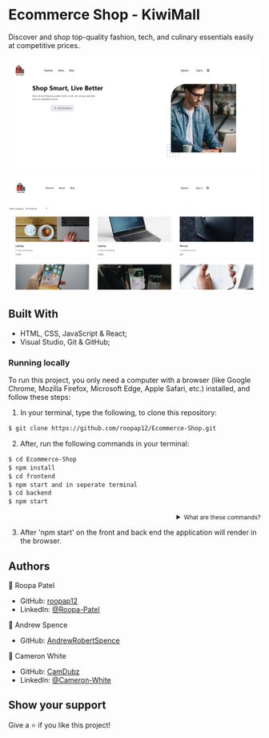 <!-- # Ecommerce-Shop
*
### MVP (Version 1) Breakdown for a two Developers:*

## 1. Setup & Initial Installations:*
   
*  Version Control with Git:*
*  Install Git.*
*  Create a new repository on GitHub.*
*  Clone the repository to your local machine.*
*  Node.js & Package Manager:*
*  Install Node.js. This also installs npm.*
*  Initialize a new Node.js project: npm init -y*

## 2. Backend Development:*
   *.  Setup Basic Server:*
*  Install Express.js: npm install express*
*  Initiate a basic server using Express.js in a file, e.g., server.js.*
*  Database Connection:*
*  Install MongoDB driver: npm install mongoose*
*  Set up MongoDB connection in a file, e.g., database.js.*
*  UserAuthenticationAPI:*
*  Install required packages: npm install jsonwebtoken bcryptjs*
*  Create endpoints for registration and login.*
*  Implement JWT for token creation and validation.*
*  UserProfileAPI:*
*  Design endpoints to fetch and update user profile details (userProfileRouter.js).*
*  Develop endpoints to fetch user order history (orderHistoryRouter.js).*
*  ProductManagementAPI:*
*  Create endpoints to add, edit, delete, and fetch products (productRouter.js).*

## 3. Frontend/UI Development:*
   
*  React Setup:*
*  Use create-react-app: npx create-react-app your-app-name*
*  Shared UI Components:*
*  UserAuthenticationComponent:*
*  Design RegistrationForm, LoginForm components.*
*  Add links/CTAs for actions like "Forgot Password".*
*  UserDashboardComponent:
*  Create UserProfileDisplay, OrderHistoryList, and UserProductsList components.
*  NavbarComponent:
*  Create a Navbar with dynamic links and a CartIcon.
*  B2B UI Components:
*  ProductListingComponent:
*  Create a ProductForm and a ProductList component with edit/delete options.
*  B2BDistributorDashboardComponent:
*  Create components to view products available for bulk purchase (B2BProductList) and add to cart (AddToCartButton).
*  B2C UI Components:
*  ConsumerProductDisplayComponent:
*  Design ProductGrid and ProductDetail components.
*  ShoppingCartComponent:
*  Build the CartList component with options for quantity and checkout.

## 4. Integration and State Management:
   
*  API Integration:
*  Install Axios: npm install axios
*  Use Axios in components to fetch/post data.
*  Route Management:
*  Install React Router: npm install react-router-dom
*  Set up AppRouter component to manage routes.
*  State Management:
*  Choose between Redux or React Context API.
*  If using Redux: npm install redux react-redux
*  Set up global state, actions, and reducers.

## 5. AI Integration for MVP:

*  Product Recommendations:
*  Use TensorFlow.js: npm install @tensorflow/tfjs
*  Implement a basic recommendation engine component:   Product Recommendation.
*  Chatbot for Customer Support:
*  Use platforms like Dialogflow.
*  Create a ChatbotComponent for user interaction.

## 6. Finalize & Deploy:
    
*  Testing & Debugging:
*  Install postman for backend API testing.
*  Test components and their interactions.
*  Deployment:
*  Choose a deployment platform (e.g., Heroku, AWS, Vercel).
*  Prepare for deployment (environment variables, build process).
*  Throughout the process, as you create and modify components, keep track of your changes with Git:
*  git add . to stage changes

### git commit -m "Description of changes" to commit changes
### git push to upload changes to GitHub

### This gives a structured sequence for development   while ensuring you cover all components and functionalities planned for your MVP. 
### Remember to test individual components as you create them to minimize bugs in the final integration. -->

# Ecommerce Shop - KiwiMall

Discover and shop top-quality fashion, tech, and culinary essentials easily at competitive prices.

<p align="center">  
    <img alt="Screenshot" src=".\frontend\public\Screenshot 2023-12-05 1.png" width="500">
    <br>
    <img alt="Screenshot" src=".\frontend\public\Screenshot 2023-12-05 2.png" width="500">
</p>

## Built With

- HTML, CSS, JavaScript & React;
- Visual Studio, Git & GitHub;

### Running locally
To run this project, you only need a computer with a browser (like Google Chrome, Mozilla Firefox, Microsoft Edge, Apple Safari, etc.) installed, and follow these steps:

1. In your terminal, type the following, to clone this repository:

```sh
$ git clone https://github.com/roopap12/Ecommerce-Shop.git
```

2. After, run the following commands in your terminal:

```sh
$ cd Ecommerce-Shop
$ npm install
$ cd frontend
$ npm start and in seperate terminal
$ cd backend
$ npm start

```
<details align="right">
<summary><small>What are these commands?</summary>
- the `$ cd` command is used to move to different folders.</small>
</details>

3. After 'npm start' on the front and back end the application will render in the browser.

## Authors

👤 Roopa Patel

- GitHub: [roopap12](https://github.com/roopap12)
- LinkedIn: [@Roopa-Patel](https://nz.linkedin.com/in/xxxxxxxx)


👤 Andrew Spence

- GitHub: [AndrewRobertSpence](https://github.com/AndrewRobertSpence)

👤 Cameron White

- GitHub: [CamDubz](https://github.com/CamDubz)
- LinkedIn: [@Cameron-White](https://nz.linkedin.com/in/cameron-white-99b1511bb)

## Show your support

Give a ⭐️ if you like this project!


